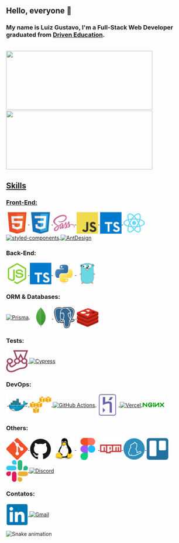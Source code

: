 ## Hello, everyone 👋

### My name is Luiz Gustavo, I'm a Full-Stack Web Developer graduated from [Driven Education](https://www.driven.com.br/).
<br>

<div>
  <a href="https://github.com/lgsfarias">
  <img height="160em" width="400" src="https://github-readme-stats.vercel.app/api?username=lgsfarias&show_icons=true&theme=dracula&include_all_commits=true&count_private=true"/>
  <img height="160em" width="400" src="https://github-readme-stats.vercel.app/api/top-langs/?username=lgsfarias&layout=compact&langs_count=7&theme=dracula"/>
</div>
  
## Skills

  ### Front-End:
  <div style="display: inline_block">
  <a href="https://developer.mozilla.org/pt-BR/docs/Web/HTML" target="_blank">
    <img align="center" alt="Luiz-HTML" height="60" src="https://raw.githubusercontent.com/devicons/devicon/master/icons/html5/html5-original.svg" style="max-width:100%;">
  </a>
  <a href="https://developer.mozilla.org/pt-BR/docs/Web/CSS" target="_blank">
    <img align="center" alt="Luiz-CSS" height="60" src="https://raw.githubusercontent.com/devicons/devicon/master/icons/css3/css3-original.svg" style="max-width:100%;">
  </a>
  <a href="https://sass-lang.com/" target="_blank">
    <img align="center" alt="Luiz-SASS" height="60" src="https://raw.githubusercontent.com/devicons/devicon/master/icons/sass/sass-original.svg" style="max-width:100%;">
  </a>
  <a href="https://developer.mozilla.org/pt-BR/docs/Web/JavaScript" target="_blank">
    <img align="center" alt="Luiz-JS" height="60" src="https://raw.githubusercontent.com/devicons/devicon/master/icons/javascript/javascript-original.svg" style="max-width:100%;">
  </a>
  <a href="https://www.typescriptlang.org/">
  <img align="center" alt="ts" height="60" src="https://raw.githubusercontent.com/devicons/devicon/master/icons/typescript/typescript-plain.svg">
  </a>
  <a href="https://reactjs.org/">
  <img align="center" alt="React" height="60" src="https://raw.githubusercontent.com/devicons/devicon/master/icons/react/react-original.svg">
  </a>
  <a href="https://styled-components.com/">
  <img align="center" alt="styled-components" height="60" src="https://avatars.githubusercontent.com/u/20658825?s=200&v=4">
  </a>
  <a href="https://ant.design/">
  <img align="center" alt="AntDesign" height="60" src="https://gw.alipayobjects.com/zos/rmsportal/rlpTLlbMzTNYuZGGCVYM.png">
  </a>
  </div>

  ### Back-End:

<div style="display: inline_block" >
  <a href="https://nodejs.org/en/">
  <img align="center" alt="NodeJS" height="60" src="https://raw.githubusercontent.com/devicons/devicon/master/icons/nodejs/nodejs-original.svg">
  </a>
  <a href="https://www.typescriptlang.org/">
  <img align="center" alt="ts" height="60" src="https://raw.githubusercontent.com/devicons/devicon/master/icons/typescript/typescript-plain.svg">
  </a>
  <a href="https://www.python.org/">
  <img align="center" alt="Python" height="60" src="https://raw.githubusercontent.com/devicons/devicon/master/icons/python/python-original.svg">
  </a>
  <a href="https://go.dev/">
  <img align="center" alt="Go" height="60" src="https://raw.githubusercontent.com/devicons/devicon/master/icons/go/go-original.svg">
  </a>
  </div>

  ### ORM & Databases:
  
<div style="display: inline_block" >
  <a href="https://www.prisma.io/">
  <img align="center" alt="Prisma" height="60" src="https://www.freelogovectors.net/wp-content/uploads/2022/01/prisma_logo-freelogovectors.net_.png">
  </a>
  <a href="https://mongodb.com/">
  <img align="center" alt="MongodB" height="60" src="https://raw.githubusercontent.com/devicons/devicon/master/icons/mongodb/mongodb-original.svg">
  </a>
  <a href="https://www.postgresql.org/">
  <img align="center" alt="Postgres" height="60" src="https://raw.githubusercontent.com/devicons/devicon/master/icons/postgresql/postgresql-original.svg">
  </a>
  <a href="https://redis.io/">
  <img align="center" alt="Redis" height="60" src="https://raw.githubusercontent.com/devicons/devicon/master/icons/redis/redis-original.svg">
  </a>
</div>

  ### Tests:

<div style="display: inline_block" >
  <a href="https://jestjs.io/pt-BR/">
  <img align="center" alt="Jest" height="60" src="https://raw.githubusercontent.com/devicons/devicon/master/icons/jest/jest-plain.svg">
  </a>
  <a href="https://www.cypress.io/">
  <img align="center" alt="Cypress" height="60" src="https://iconape.com/wp-content/files/gj/370774/svg/370774.svg">
  </a>
 </div>

  ### DevOps:

<div style="display: inline_block" >
  <a href="https://www.docker.com/">
  <img align="center" alt="Docker" height="60" src="https://raw.githubusercontent.com/devicons/devicon/master/icons/docker/docker-original.svg">
  </a>
  <a href="https://aws.amazon.com/pt/?nc2=h_lg">
  <img align="center" alt="AWS" height="60" src="https://github.com/devicons/devicon/blob/master/icons/amazonwebservices/amazonwebservices-original.svg">
  </a>
  <a href="https://docs.github.com/pt/actions">
  <img align="center" alt="GitHub Actions" height="60" src="https://avatars.githubusercontent.com/u/65916846?v=4?s=100">
  </a>
  <a href="https://www.heroku.com/">
  <img align="center" alt="Heroku" height="60" src="https://raw.githubusercontent.com/devicons/devicon/master/icons/heroku/heroku-original.svg">
  </a>
  <!-- vercel -->
  <a href="https://vercel.com/">
  <img align="center" alt="Vercel" height="60" src="https://avatars.githubusercontent.com/u/14985020?s=200&v=4">
  </a>
  <a href="https://www.nginx.com/">
  <img align="center" alt="Nginx" height="60" src="https://raw.githubusercontent.com/devicons/devicon/master/icons/nginx/nginx-original.svg">
  </a>
  </div>

  ### Others:

<div style="display: inline_block" >
  <a href="https://git-scm.com/">
  <img align="center" alt="git" height="60" src="https://raw.githubusercontent.com/devicons/devicon/master/icons/git/git-original.svg">
  </a>
  <!
  <a href="https://github.com">
  <img align="center" alt="GitHub" height="60" src="https://raw.githubusercontent.com/devicons/devicon/master/icons/github/github-original.svg">
  </a>
  <a href="https://www.linux.org/">
  <img align="center" alt="Linux" height="60" src="https://raw.githubusercontent.com/devicons/devicon/master/icons/linux/linux-original.svg">
  </a>
  <a href="https://www.figma.com/">
  <img align="center" alt="Figma" height="60" src="https://raw.githubusercontent.com/devicons/devicon/master/icons/figma/figma-original.svg">
  </a>
  <a href="https://www.npmjs.com/">
  <img align="center" alt="npm" height="60" src="https://raw.githubusercontent.com/devicons/devicon/master/icons/npm/npm-original-wordmark.svg">
  </a>
  <a href="https://yarnpkg.com/">
  <img align="center" alt="yarn" height="60" src="https://raw.githubusercontent.com/devicons/devicon/master/icons/yarn/yarn-original.svg">
  </a>
  <a href="https://trello.com/">
  <img align="center" alt="Trello" height="60" src="https://raw.githubusercontent.com/devicons/devicon/master/icons/trello/trello-plain.svg">
  </a>
  <a href="https://slack.com/intl/pt-br/">
  <img align="center" alt="Slack" height="60" src="https://raw.githubusercontent.com/devicons/devicon/master/icons/slack/slack-original.svg">
  </a>
  <a href="https://discord.com/">
  <img align="center" alt="Discord" height="60" src="https://logodownload.org/wp-content/uploads/2017/11/discord-logo-1-1-2048x2048.png">
  </a>
  </div>

  ### Contatos:
  
<div style="display: inline_block" >
  <a href="https://www.linkedin.com/in/lgsfarias" target="_blank">
  <img align="center" alt="LinkedIn" height="60" src="https://raw.githubusercontent.com/devicons/devicon/master/icons/linkedin/linkedin-original.svg">
  </a>
  <a href = "mailto:lgsfarias.dev@gmail.com">
  <img align="center" alt="Gmail" height="50" src="https://logodownload.org/wp-content/uploads/2018/03/gmail-logo-2-1.png">
  </a>
</div>
  
![Snake animation](https://github.com/lgsfarias/lgsfarias/blob/output/github-contribution-grid-snake.svg)

<!---
lgsfarias/lgsfarias is a ✨ special ✨ repository because its `README.md` (this file) appears on your GitHub profile.
You can click the Preview link to take a look at your changes.
--->
